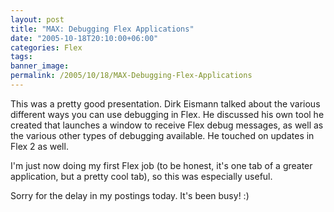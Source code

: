 ```yaml
---
layout: post
title: "MAX: Debugging Flex Applications"
date: "2005-10-18T20:10:00+06:00"
categories: Flex 
tags: 
banner_image: 
permalink: /2005/10/18/MAX-Debugging-Flex-Applications
---
```


This was a pretty good presentation. Dirk Eismann talked about the various different ways you can use debugging in Flex. He discussed his own tool he created that launches a window to receive Flex debug messages, as well as the various other types of debugging available. He touched on updates in Flex 2 as well. 

I'm just now doing my first Flex job (to be honest, it's one tab of a greater application, but a pretty cool tab), so this was especially useful.

Sorry for the delay in my postings today. It's been busy! :)
